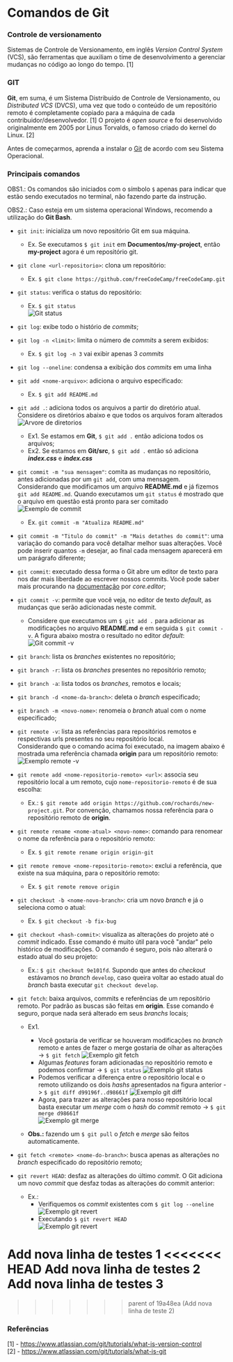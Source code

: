 # Comandos de Git

### Controle de versionamento
Sistemas de Controle de Versionamento, em inglês *Version Control System* (VCS), são ferramentas que auxiliam o time de desenvolvimento a gerenciar mudanças no código ao longo do tempo. [1]

### GIT
**Git**, em suma, é um Sistema Distribuído de Controle de Versionamento, ou *Distributed VCS* (DVCS), uma vez que todo o conteúdo de um repositório remoto é completamente copiado para a máquina de cada contribuidor/desenvolvedor. [1]
O projeto é *open source* e foi desenvolvido originalmente em 2005 por Linus Torvalds, o famoso criado do kernel do Linux. [2]

Antes de começarmos, aprenda a instalar o [Git](https://www.atlassian.com/br/git/tutorials/install-git) de acordo com seu Sistema Operacional.

### Principais comandos

OBS1.: Os comandos são iniciados com o símbolo `$` apenas para indicar que estão sendo executados no terminal, não fazendo parte da instrução.

OBS2.: Caso esteja em um sistema operacional Windows, recomendo a utilização do **Git Bash**.

* `git init`: inicializa um novo repositório Git em sua máquina.
  * Ex. Se executamos `$ git init` em **Documentos/my-project**, então **my-project** agora é um repositório git. 

* `git clone <url-repositorio>`: clona um repositório:
  * Ex. `$ git clone https://github.com/freeCodeCamp/freeCodeCamp.git`

* `git status`: verifica o status do repositório:
  * Ex. `$ git status`  
  ![Git status](images/git-status.png)

* `git log`: exibe todo o histório de _commits_;

* `git log -n <limit>`: limita o número de _commits_ a serem exibidos:
  * Ex. `$ git log -n 3` vai exibir apenas 3 _commits_

* `git log --oneline`: condensa a exibição dos _commits_ em uma linha

* `git add <nome-arquivo>`: adiciona o arquivo especificado:
  * Ex. `$ git add README.md`

* `git add .`: adiciona todos os arquivos a partir do diretório atual.  
  Considere os diretórios abaixo e que todos os arquivos foram alterados  
  ![Arvore de diretorios](images/git-add-dot.png)
  * Ex1. Se estamos em **Git**, `$ git add .` então adiciona todos os arquivos;
  * Ex2. Se estamos em **Git/src**, `$ git add .` então só adiciona _**index.css**_ e _**index.css**_

* `git commit -m "sua mensagem"`: comita as mudanças no repositório, antes adicionadas por um `git add`, com uma mensagem.  
  Considerando que modificamos um arquivo **README.md** e já fizemos `git add README.md`. Quando executamos um `git status` é mostrado que o arquivo em questão está pronto para ser comitado
  ![Exemplo de commit](images/git-commit-1.png)
  * Ex. `git commit -m "Atualiza README.md"`

* `git commit -m "Titulo do commit" -m "Mais detathes do commit"`: uma variação do comando para você detalhar melhor suas alterações. Você pode inserir quantos `-m` desejar, ao final cada mensagem aparecerá em um parágrafo diferente;

* `git commit`: executado dessa forma o Git abre um editor de texto para nos dar mais liberdade ao escrever nossos commits. Você pode saber mais procurando na [documentação](https://git-scm.com/book/en/v2/Customizing-Git-Git-Configuration) por _core.editor_;

* `git commit -v`: permite que você veja, no editor de texto _default_, as mudanças que serão adicionadas neste commit.
  * Considere que executamos um `$ git add .` para adicionar as modificações no arquivo **README.md** e em seguida `$ git commit -v`. A figura abaixo mostra o resultado no editor _default_:
  ![Git commit -v](images/git-commit-v-modified.jpg)
* `git branch`: lista os _branches_ existentes no repositório;

* `git branch -r`: lista os _branches_ presentes no repositório remoto;

* `git branch -a`: lista todos os _branches_, remotos e locais;

* `git branch -d <nome-da-branch>`: deleta o _branch_ especificado;

* `git branch -m <novo-nome>`: renomeia o _branch_ atual com o nome especificado;

* `git remote -v`: lista as referências para repositórios remotos e respectivas urls presentes no seu repositório local.  
  Considerando que o comando acima foi executado, na imagem abaixo é mostrada uma referência chamada **origin** para um repositório remoto:  
  ![Exemplo remote -v](images/git-remote-v.png)

* `git remote add <nome-repositorio-remoto> <url>`: associa seu repositório local a um remoto, cujo `nome-repositorio-remoto` é de sua escolha:
  * Ex.: `$ git remote add origin https://github.com/rochards/new-project.git`. Por convenção, chamamos nossa referência para o repositório remoto de **origin**.

* `git remote rename <nome-atual> <novo-nome>`: comando para renomear o nome da referência para o repositório remoto:
  * Ex. `$ git remote rename origin origin-git`

* `git remote remove <nome-repositorio-remoto>`: exclui a referência, que existe na sua máquina, para o repositório remoto:
  * Ex. `$ git remote remove origin`

* `git checkout -b <nome-novo-branch>`: cria um novo _branch_ e já o seleciona como o atual:
  * Ex. `$ git checkout -b fix-bug` 

* `git checkout <hash-commit>`: visualiza as alterações do projeto até o _commit_ indicado. Esse comando é muito útil para você "andar" pelo histórico de modificações. O comando é seguro, pois não alterará o estado atual do seu projeto:
  * Ex.: `$ git checkout 9e101fd`. Supondo que antes do _checkout_ estávamos no _branch_ `develop`, caso queira voltar ao estado atual do _branch_ basta executar `git checkout develop`.

* `git fetch`: baixa arquivos, commits e referências de um repositório remoto. Por padrão as buscas são feitas em **origin**. Esse comando é seguro, porque nada será alterado em seus *branchs* locais;
  * Ex1.
    * Você gostaria de verificar se houveram modificações no *branch* remoto e antes de fazer o merge gostaria de olhar as alterações -> `$ git fetch`
    ![Exemplo git fetch](images/git-fetch.png)
    * Algumas *features* foram adicionadas no repositório remoto e podemos confirmar -> `$ git status` 
    ![Exemplo git status](images/git-status-2.png)
    * Podemos verificar a diferença entre o repositório local e o remoto utilizando os dois *hashs* apresentados na figura anterior -> `$ git diff d99196f..d98661f`
    ![Exemplo git diff](images/git-diff.png)
    * Agora, para trazer as alterações para nosso repositório local basta executar um *merge* com o *hash* do *commit* remoto -> `$ git merge d98661f`  
    ![Exemplo git merge](images/git-merge.png)
  
  * **Obs.:** fazendo um `$ git pull` o *fetch* e *merge* são feitos automaticamente.

* `git fetch <remote> <nome-do-branch>`: busca apenas as alterações no _branch_ especificado do repositório remoto;

* `git revert HEAD`: desfaz as alterações do último _commit_. O Git adiciona um novo _commit_ que desfaz todas as alterações do commit anterior:
  * Ex.: 
    * Verifiquemos os _commit_ existentes com `$ git log --oneline`  
    ![Exemplo git revert](images/git-revert-1.png)
    * Executando `$ git revert HEAD`  
    ![Exemplo git revert](images/git-revert-2.png)
    

Add nova linha de testes 1
<<<<<<< HEAD
Add nova linha de testes 2
Add nova linha de testes 3
=======
>>>>>>> parent of 19a48ea (Add nova linha de teste 2)

### Referências
[1] - https://www.atlassian.com/git/tutorials/what-is-version-control \
[2] - https://www.atlassian.com/git/tutorials/what-is-git
